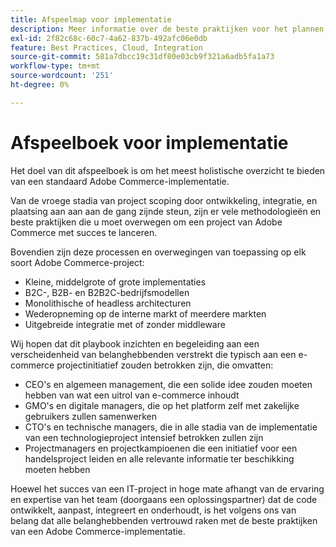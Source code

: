 ```yaml
---
title: Afspeelmap voor implementatie
description: Meer informatie over de beste praktijken voor het plannen, ontwikkelen, lanceren en onderhouden van uw Adobe Commerce-project.
exl-id: 2f82c68c-60c7-4a62-837b-492afc06e0db
feature: Best Practices, Cloud, Integration
source-git-commit: 581a7dbcc19c31df80e03cb9f321a6adb5fa1a73
workflow-type: tm+mt
source-wordcount: '251'
ht-degree: 0%

---
```


# Afspeelboek voor implementatie

Het doel van dit afspeelboek is om het meest holistische overzicht te bieden van een standaard Adobe Commerce-implementatie.

Van de vroege stadia van project scoping door ontwikkeling, integratie, en plaatsing aan aan aan de gang zijnde steun, zijn er vele methodologieën en beste praktijken die u moet overwegen om een project van Adobe Commerce met succes te lanceren.

Bovendien zijn deze processen en overwegingen van toepassing op elk soort Adobe Commerce-project:

- Kleine, middelgrote of grote implementaties
- B2C-, B2B- en B2B2C-bedrijfsmodellen
- Monolithische of headless architecturen
- Wederopneming op de interne markt of meerdere markten
- Uitgebreide integratie met of zonder middleware

Wij hopen dat dit playbook inzichten en begeleiding aan een verscheidenheid van belanghebbenden verstrekt die typisch aan een e-commerce projectinitiatief zouden betrokken zijn, die omvatten:

- CEO&#39;s en algemeen management, die een solide idee zouden moeten hebben van wat een uitrol van e-commerce inhoudt
- GMO&#39;s en digitale managers, die op het platform zelf met zakelijke gebruikers zullen samenwerken
- CTO&#39;s en technische managers, die in alle stadia van de implementatie van een technologieproject intensief betrokken zullen zijn
- Projectmanagers en projectkampioenen die een initiatief voor een handelsproject leiden en alle relevante informatie ter beschikking moeten hebben

Hoewel het succes van een IT-project in hoge mate afhangt van de ervaring en expertise van het team (doorgaans een oplossingspartner) dat de code ontwikkelt, aanpast, integreert en onderhoudt, is het volgens ons van belang dat alle belanghebbenden vertrouwd raken met de beste praktijken van een Adobe Commerce-implementatie.
